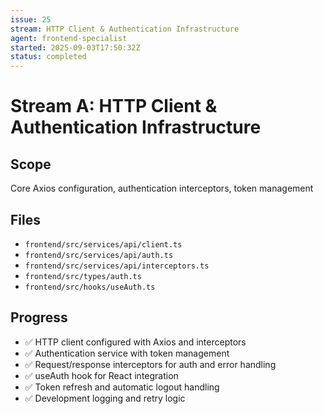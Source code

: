 ```yaml
---
issue: 25
stream: HTTP Client & Authentication Infrastructure
agent: frontend-specialist
started: 2025-09-03T17:50:32Z
status: completed
---
```


# Stream A: HTTP Client & Authentication Infrastructure

## Scope
Core Axios configuration, authentication interceptors, token management

## Files
- `frontend/src/services/api/client.ts`
- `frontend/src/services/api/auth.ts`
- `frontend/src/services/api/interceptors.ts`
- `frontend/src/types/auth.ts`
- `frontend/src/hooks/useAuth.ts`

## Progress
- ✅ HTTP client configured with Axios and interceptors
- ✅ Authentication service with token management
- ✅ Request/response interceptors for auth and error handling
- ✅ useAuth hook for React integration
- ✅ Token refresh and automatic logout handling
- ✅ Development logging and retry logic
